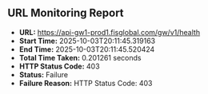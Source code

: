 ## URL Monitoring Report

- **URL:** https://api-gw1-prod1.fisglobal.com/gw/v1/health
- **Start Time:** 2025-10-03T20:11:45.319163
- **End Time:** 2025-10-03T20:11:45.520424
- **Total Time Taken:** 0.201261 seconds
- **HTTP Status Code:** 403
- **Status:** Failure
- **Failure Reason:** HTTP Status Code: 403
